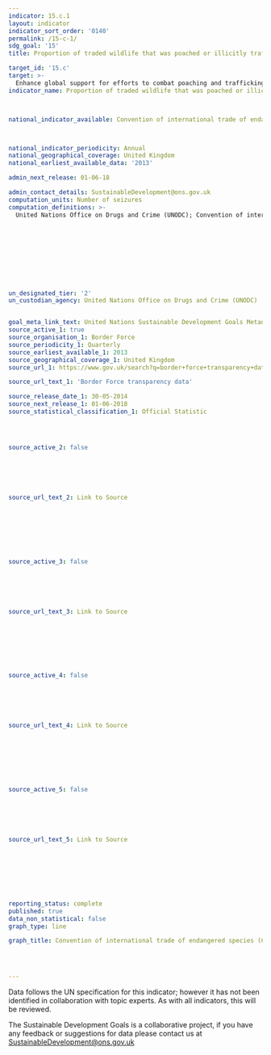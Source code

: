 ```yaml
---
indicator: 15.c.1
layout: indicator
indicator_sort_order: '0140'
permalink: /15-c-1/
sdg_goal: '15'
title: Proportion of traded wildlife that was poached or illicitly trafficked

target_id: '15.c'
target: >-
  Enhance global support for efforts to combat poaching and trafficking of protected species, including by increasing the capacity of local communities to pursue sustainable livelihood opportunities
indicator_name: Proportion of traded wildlife that was poached or illicitly trafficked



national_indicator_available: Convention of international trade of endangered species (CITES) seizures



national_indicator_periodicity: Annual
national_geographical_coverage: United Kingdom
national_earliest_available_data: '2013'

admin_next_release: 01-06-18

admin_contact_details: SustainableDevelopment@ons.gov.uk
computation_units: Number of seizures
computation_definitions: >-
  United Nations Office on Drugs and Crime (UNODC); Convention of international trade of endangered species (CITES)










un_designated_tier: '2'
un_custodian_agency: United Nations Office on Drugs and Crime (UNODC)


goal_meta_link_text: United Nations Sustainable Development Goals Metadata (PDF 211 KB)
source_active_1: true
source_organisation_1: Border Force
source_periodicity_1: Quarterly
source_earliest_available_1: 2013
source_geographical_coverage_1: United Kingdom
source_url_1: https://www.gov.uk/search?q=border+force+transparency+data

source_url_text_1: 'Border Force transparency data'

source_release_date_1: 30-05-2014
source_next_release_1: 01-06-2018
source_statistical_classification_1: Official Statistic 




source_active_2: false






source_url_text_2: Link to Source








source_active_3: false






source_url_text_3: Link to Source








source_active_4: false






source_url_text_4: Link to Source








source_active_5: false






source_url_text_5: Link to Source








reporting_status: complete
published: true
data_non_statistical: false
graph_type: line

graph_title: Convention of international trade of endangered species (CITES) seizures




---
```

Data follows the UN specification for this indicator; however it has not been identified in collaboration with topic experts. As with all indicators, this will be reviewed.
  
The Sustainable Development Goals is a collaborative project, if you have any feedback or suggestions for data please contact us at <SustainableDevelopment@ons.gov.uk>


